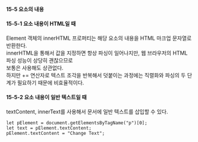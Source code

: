 #### 15-5 요소의 내용

#### 15-5-1 요소 내용이 HTML일 때

Element 객체의 innerHTML 프로퍼티는 해당 요소의 내용을 HTML 마크업 문자열로 반환한다.  
innerHTML을 통해서 값을 지정하면 항상 파싱이 일어나지만, 웹 브라우저의 HTML 파싱 성능이 상당히 괜찮으므로  
보통은 사용해도 상관없다.  
하지만 += 연산자로 텍스트 조각을 반복해서 덧붙이는 과정에는 직렬화와 파싱의 두 단계가 필요하기 때문에 비효율적이다.

#### 15-5-2 요소 내용이 일반 텍스트일 때

textContent, innerText를 사용해서 문서에 일반 텍스트를 삽입할 수 있다.

```
let pElement = document.getElementsByTagName("p")[0];
let text = pElement.textContent;
pElement.textContent = "Change Text";
```

